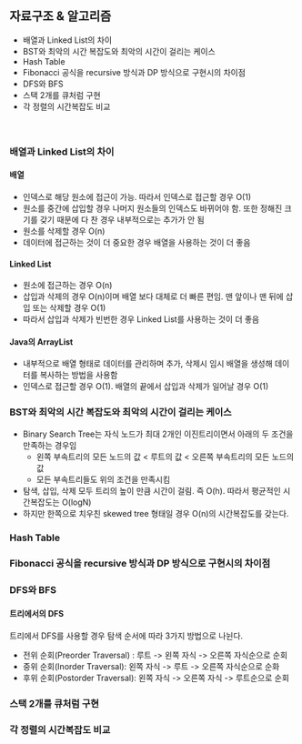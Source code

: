 
## 자료구조 & 알고리즘
- 배열과 Linked List의 차이
- BST와 최악의 시간 복잡도와 최악의 시간이 걸리는 케이스
- Hash Table
- Fibonacci 공식을 recursive 방식과 DP 방식으로 구현시의 차이점
- DFS와 BFS
- 스택 2개를 큐처럼 구현
- 각 정렬의 시간복잡도 비교
<br><br><br>


### 배열과 Linked List의 차이
#### 배열
- 인덱스로 해당 원소에 접근이 가능. 따라서 인덱스로 접근할 경우 O(1)
- 원소를 중간에 삽입할 경우 나머지 원소들의 인덱스도 바뀌어야 함. 또한 정해진 크기를 갖기 때문에 다 찬 경우 내부적으로는 추가가 안 됨
- 원소를 삭제할 경우 O(n)
- 데이터에 접근하는 것이 더 중요한 경우 배열을 사용하는 것이 더 좋음

#### Linked List
- 원소에 접근하는 경우 O(n)
- 삽입과 삭제의 경우 O(n)이며 배열 보다 대체로 더 빠른 편임. 맨 앞이나 맨 뒤에 삽입 또는 삭제할 경우 O(1)
- 따라서 삽입과 삭제가 빈번한 경우 Linked List를 사용하는 것이 더 좋음

#### Java의 ArrayList
- 내부적으로 배열 형태로 데이터를 관리하며 추가, 삭제시 임시 배열을 생성해 데이터를 복사하는 방법을 사용함
- 인덱스로 접근할 경우 O(1). 배열의 끝에서 삽입과 삭제가 일어날 경우 O(1)

### BST와 최악의 시간 복잡도와 최악의 시간이 걸리는 케이스
- Binary Search Tree는 자식 노드가 최대 2개인 이진트리이면서 아래의 두 조건을 만족하는 경우임
  - 왼쪽 부속트리의 모든 노드의 값 < 루트의 값 < 오른쪽 부속트리의 모든 노드의 값
  - 모든 부속트리들도 위의 조건을 만족시킴
- 탐색, 삽입, 삭제 모두 트리의 높이 만큼 시간이 걸림. 즉 O(h). 따라서 평균적인 시간복잡도는 O(logN)
- 하지만 한쪽으로 치우친 skewed tree 형태일 경우 O(n)의 시간복잡도를 갖는다.

### Hash Table
### Fibonacci 공식을 recursive 방식과 DP 방식으로 구현시의 차이점
### DFS와 BFS
#### 트리에서의 DFS
트리에서 DFS를 사용할 경우 탐색 순서에 따라 3가지 방법으로 나뉜다.
- 전위 순회(Preorder Traversal) : 루트 -> 왼쪽 자식 -> 오른쪽 자식순으로 순회
- 중위 순회(Inorder Traversal): 왼쪽 자식 -> 루트 -> 오른쪽 자식순으로 순화
- 후위 순회(Postorder Traversal): 왼쪽 자식 -> 오른쪽 자식 -> 루트순으로 순회

### 스택 2개를 큐처럼 구현
### 각 정렬의 시간복잡도 비교


